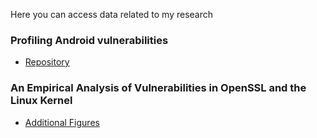 Here you can access data related to my research

### Profiling Android vulnerabilities

* [Repository](AndroidVulnerabilities/Android/)

### An Empirical Analysis of Vulnerabilities in OpenSSL and the Linux Kernel 

* [Additional Figures](VulnerabilityAnalysis/vuln.md)